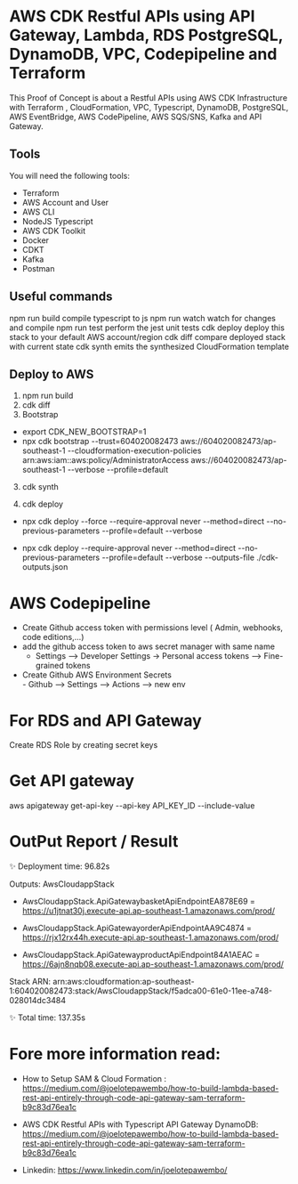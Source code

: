 # AWS CDK Restful APIs using API Gateway,  Lambda, RDS PostgreSQL, DynamoDB, VPC, Codepipeline and Terraform

This Proof of Concept is about a Restful APIs using AWS CDK  Infrastructure  with Terraform , CloudFormation, VPC, Typescript, DynamoDB, PostgreSQL, AWS EventBridge,  AWS CodePipeline, AWS SQS/SNS, Kafka and API Gateway.

## Tools
You will need the following tools:

* Terraform
* AWS Account and User
* AWS CLI
* NodeJS Typescript
* AWS CDK Toolkit
* Docker
* CDKT
* Kafka
* Postman

## Useful commands
npm run build compile typescript to js
npm run watch watch for changes and compile
npm run test perform the jest unit tests
cdk deploy deploy this stack to your default AWS account/region
cdk diff compare deployed stack with current state
cdk synth emits the synthesized CloudFormation template

## Deploy to AWS 

1. npm run build
2. cdk diff
3. Bootstrap
- export CDK_NEW_BOOTSTRAP=1
- npx cdk bootstrap --trust=604020082473 aws://604020082473/ap-southeast-1 --cloudformation-execution-policies arn:aws:iam::aws:policy/AdministratorAccess aws://604020082473/ap-southeast-1 --verbose --profile=default
  
3. cdk synth

4. cdk deploy 

 - npx cdk deploy --force --require-approval never --method=direct  --no-previous-parameters --profile=default --verbose

 - npx cdk deploy --require-approval never --method=direct  --no-previous-parameters --profile=default --verbose --outputs-file ./cdk-outputs.json


 # AWS Codepipeline

- Create Github access token with permissions level ( Admin, webhooks, code editions,...)
- add the github access token to aws secret manager with same name
   - Settings --> Developer Settings -> Personal access tokens --> Fine-grained tokens
- Create Github AWS Environment Secrets  
      - Github --> Settings --> Actions --> new env


# For RDS and API Gateway
 Create RDS Role by creating secret keys

# Get API gateway

aws apigateway get-api-key --api-key API_KEY_ID --include-value

# OutPut Report / Result

✨  Deployment time: 96.82s

Outputs: AwsCloudappStack

- AwsCloudappStack.ApiGatewaybasketApiEndpointEA878E69 = https://u1jtnat30j.execute-api.ap-southeast-1.amazonaws.com/prod/

- AwsCloudappStack.ApiGatewayorderApiEndpointAA9C4874 = https://rjx12rx44h.execute-api.ap-southeast-1.amazonaws.com/prod/

- AwsCloudappStack.ApiGatewayproductApiEndpoint84A1AEAC = https://6ajn8nqb08.execute-api.ap-southeast-1.amazonaws.com/prod/

Stack ARN:
arn:aws:cloudformation:ap-southeast-1:604020082473:stack/AwsCloudappStack/f5adca00-61e0-11ee-a748-028014dc3484

✨  Total time: 137.35s

# Fore more information read:
 
- How to Setup SAM & Cloud Formation : https://medium.com/@joelotepawembo/how-to-build-lambda-based-rest-api-entirely-through-code-api-gateway-sam-terraform-b9c83d76ea1c
- AWS CDK Restful APIs with Typescript API Gateway DynamoDB: https://medium.com/@joelotepawembo/how-to-build-lambda-based-rest-api-entirely-through-code-api-gateway-sam-terraform-b9c83d76ea1c
 
 - Linkedin: https://www.linkedin.com/in/joelotepawembo/
 


